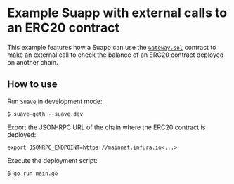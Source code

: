 # Example Suapp with external calls to an ERC20 contract

This example features how a Suapp can use the [`Gateway.sol`](https://github.com/flashbots/suave-std/blob/main/src/Gateway.sol) contract to make an external call to check the balance of an ERC20 contract deployed on another chain.

## How to use

Run `Suave` in development mode:

```
$ suave-geth --suave.dev
```

Export the JSON-RPC URL of the chain where the ERC20 contract is deployed:

```
export JSONRPC_ENDPOINT=https://mainnet.infura.io<...>
```

Execute the deployment script:

```
$ go run main.go
```
